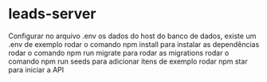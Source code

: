 # leads-server
Configurar no arquivo .env os dados do host do banco de dados, existe um .env de exemplo
rodar o comando npm install para instalar as dependências
rodar o comando npm run migrate para rodar as migrations
rodar o comando npm run seeds para adicionar itens de exemplo
rodar npm star para iniciar a API
